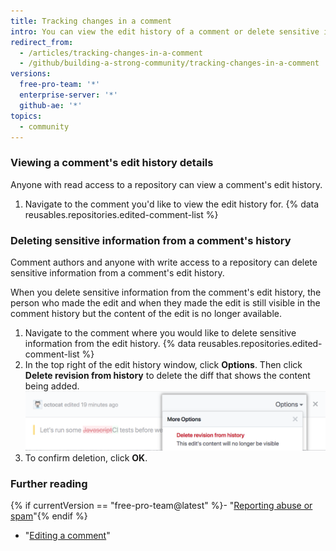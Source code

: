 ```yaml
---
title: Tracking changes in a comment
intro: You can view the edit history of a comment or delete sensitive information from the edit history of a comment.
redirect_from:
  - /articles/tracking-changes-in-a-comment
  - /github/building-a-strong-community/tracking-changes-in-a-comment
versions:
  free-pro-team: '*'
  enterprise-server: '*'
  github-ae: '*'
topics:
  - community
---
```


### Viewing a comment's edit history details

Anyone with read access to a repository can view a comment's edit history.

1. Navigate to the comment you'd like to view the edit history for.
{% data reusables.repositories.edited-comment-list %}

### Deleting sensitive information from a comment's history

Comment authors and anyone with write access to a repository can delete sensitive information from a comment's edit history.

When you delete sensitive information from the comment's edit history, the person who made the edit and when they made the edit is still visible in the comment history but the content of the edit is no longer available.

1. Navigate to the comment where you would like to delete sensitive information from the edit history.
{% data reusables.repositories.edited-comment-list %}
3. In the top right of the edit history window, click **Options**. Then click **Delete revision from history** to delete the diff that shows the content being added.
  ![Delete comment edit details](/assets/images/help/repository/delete-comment-edit-details.png)
4. To confirm deletion, click **OK**.

### Further reading

{% if currentVersion == "free-pro-team@latest" %}- "[Reporting abuse or spam](/communities/maintaining-your-safety-on-github/reporting-abuse-or-spam)"{% endif %}
- "[Editing a comment](/articles/editing-a-comment)"
